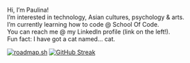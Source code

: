 Hi, I’m Paulina!<br>
I’m interested in technology, Asian cultures, psychology & arts.<br>
I’m currently learning how to code @ School Of Code.<br>
You can reach me @ my LinkedIn profile (link on the left!).<br>
Fun fact: I have got a cat named... cat.

[![roadmap.sh](https://roadmap.sh/card/wide/66c701ca92ec1a8a73ac8bc4?variant=dark&roadmaps=frontend%2Cfull-stack%2Cux-design%2Cjavascript)](https://roadmap.sh)
[![GitHub Streak](https://streak-stats.demolab.com?user=peposlawa&theme=shadow-brown&border_radius=7&date_format=j%20M%5B%20Y%5D&card_width=480&card_height=190&excludeDaysLabel=21262D&background=0C1117&border=21262D&stroke=21262D&ring=65C9FF&fire=FF4F6D&currStreakNum=AEAEAE&sideNums=8D8D8D&currStreakLabel=8D8D8D&sideLabels=8D8D8D&dates=404A58)](https://git.io/streak-stats)
